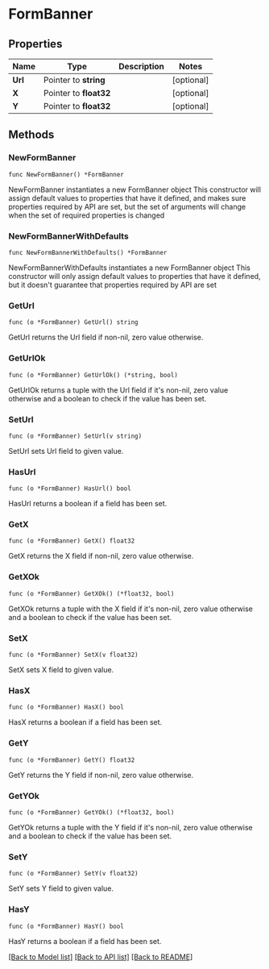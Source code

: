 # FormBanner

## Properties

Name | Type | Description | Notes
------------ | ------------- | ------------- | -------------
**Url** | Pointer to **string** |  | [optional] 
**X** | Pointer to **float32** |  | [optional] 
**Y** | Pointer to **float32** |  | [optional] 

## Methods

### NewFormBanner

`func NewFormBanner() *FormBanner`

NewFormBanner instantiates a new FormBanner object
This constructor will assign default values to properties that have it defined,
and makes sure properties required by API are set, but the set of arguments
will change when the set of required properties is changed

### NewFormBannerWithDefaults

`func NewFormBannerWithDefaults() *FormBanner`

NewFormBannerWithDefaults instantiates a new FormBanner object
This constructor will only assign default values to properties that have it defined,
but it doesn't guarantee that properties required by API are set

### GetUrl

`func (o *FormBanner) GetUrl() string`

GetUrl returns the Url field if non-nil, zero value otherwise.

### GetUrlOk

`func (o *FormBanner) GetUrlOk() (*string, bool)`

GetUrlOk returns a tuple with the Url field if it's non-nil, zero value otherwise
and a boolean to check if the value has been set.

### SetUrl

`func (o *FormBanner) SetUrl(v string)`

SetUrl sets Url field to given value.

### HasUrl

`func (o *FormBanner) HasUrl() bool`

HasUrl returns a boolean if a field has been set.

### GetX

`func (o *FormBanner) GetX() float32`

GetX returns the X field if non-nil, zero value otherwise.

### GetXOk

`func (o *FormBanner) GetXOk() (*float32, bool)`

GetXOk returns a tuple with the X field if it's non-nil, zero value otherwise
and a boolean to check if the value has been set.

### SetX

`func (o *FormBanner) SetX(v float32)`

SetX sets X field to given value.

### HasX

`func (o *FormBanner) HasX() bool`

HasX returns a boolean if a field has been set.

### GetY

`func (o *FormBanner) GetY() float32`

GetY returns the Y field if non-nil, zero value otherwise.

### GetYOk

`func (o *FormBanner) GetYOk() (*float32, bool)`

GetYOk returns a tuple with the Y field if it's non-nil, zero value otherwise
and a boolean to check if the value has been set.

### SetY

`func (o *FormBanner) SetY(v float32)`

SetY sets Y field to given value.

### HasY

`func (o *FormBanner) HasY() bool`

HasY returns a boolean if a field has been set.


[[Back to Model list]](../README.md#documentation-for-models) [[Back to API list]](../README.md#documentation-for-api-endpoints) [[Back to README]](../README.md)


